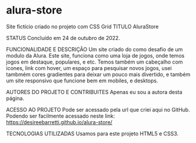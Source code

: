 # alura-store
Site fictício criado no projeto com CSS Grid
TITULO 
AluraStore

STATUS 
Concluído em 24 de outubro de 2022.

FUNCIONALIDADE E DESCRIÇÃO 
Um site criado do como desafio de um modulo da Alura. Este site, funciona como uma loja de jogos, onde temos jogos em destaque, populares, e etc. Temos também um cabeçalho com icones, link com hover, um espaço para pesquisar novos jogos, usei tambmém cores gradientes para deixar um pouco mais divertido, e também um site responsivo que funcione bem em mobiles, e desktops. 

AUTORES DO PROJETO E CONTRIBUITES 
Apenas eu sou a autora desta página.

ACESSO AO PROJETO 
Pode ser acessado pela url que criei aqui no GitHub. Podendo ser facilmente acessado neste link: https://desireebarretti.github.io/alura-store/

TECNOLOGIAS UTILIZADAS 
Usamos para este projeto HTML5 e CSS3. 
